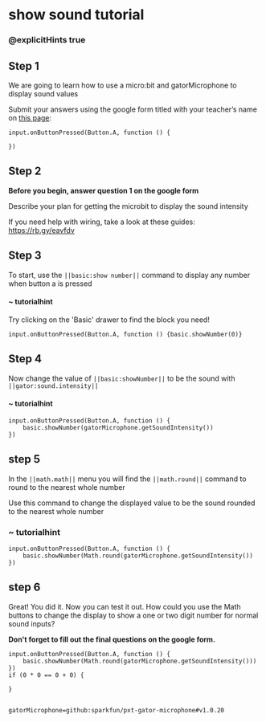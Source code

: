 # show sound tutorial
### @explicitHints true
 
## Step 1
 
We are going to learn how to use a micro:bit and gatorMicrophone to display sound values
 
Submit your answers using the google form titled with your teacher’s name on [this page](https://schoolwidelabs.github.io/sensor-immersion/assessments/Lesson2/sound_assessment.html):
 
```template
input.onButtonPressed(Button.A, function () {
    
})
```
 
## Step 2
 
**Before you begin, answer question 1 on the google form**
 
Describe your plan for getting the microbit to display the sound intensity
 
If you need help with wiring, take a look at these guides: https://rb.gy/eavfdv
 
## Step 3
 
To start, use the ``||basic:show number||`` command to display any number when button a is pressed
 
#### ~ tutorialhint
Try clicking on the 'Basic' drawer to find the block you need!
 
```blocks
input.onButtonPressed(Button.A, function () {basic.showNumber(0)}
```
 
## Step 4
 
Now change the value of ``||basic:showNumber||`` to be the sound with ``||gator:sound.intensity||`` 
 
 
#### ~ tutorialhint
 
```blocks
input.onButtonPressed(Button.A, function () {
    basic.showNumber(gatorMicrophone.getSoundIntensity())
})
```
 
## step 5 
 
In the ``||math.math||`` menu you will find the ``||math.round||`` command to round to the nearest whole number
 
Use this command to change the displayed value to be the sound rounded to the nearest whole number
 
### ~ tutorialhint
```blocks
input.onButtonPressed(Button.A, function () {
    basic.showNumber(Math.round(gatorMicrophone.getSoundIntensity())
})
```
 
## step 6
Great! You did it. Now you can test it out. How could you use the Math buttons to change the display to show a one or two digit number for normal sound inputs?
 
**Don't forget to fill out the final questions on the google form.**
 
```ghost
input.onButtonPressed(Button.A, function () {
    basic.showNumber(Math.round(gatorMicrophone.getSoundIntensity()))
})
if (0 * 0 == 0 + 0) {
    
}
 
```
 
```package
gatorMicrophone=github:sparkfun/pxt-gator-microphone#v1.0.20
```
